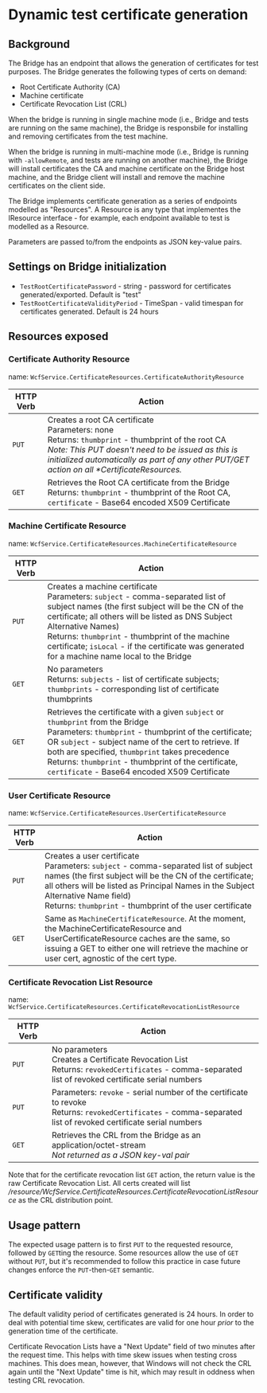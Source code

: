 # Dynamic test certificate generation

## Background

The Bridge has an endpoint that allows the generation of certificates for test purposes. The Bridge generates the following types of certs on demand: 

* Root Certificate Authority (CA) 
* Machine certificate
* Certificate Revocation List (CRL) 

When the bridge is running in single machine mode (i.e., Bridge and tests are running on the same machine), the Bridge is responsbile for installing and removing certificates from the test machine. 

When the bridge is running in multi-machine mode (i.e., Bridge is running with `-allowRemote`, and tests are running on another machine), the Bridge will install certificates the CA and machine certificate on the Bridge host machine, and the Bridge client will install and remove the machine certificates on the client side. 

The Bridge implements certificate generation as a series of endpoints modelled as "Resources". A Resource is any type that implementes the IResource interface - for example, each endpoint available to test is modelled as a Resource. 

Parameters are passed to/from the endpoints as JSON key-value pairs. 


## Settings on Bridge initialization

* `TestRootCertificatePassword` - string - password for certificates generated/exported. Default is "test"
* `TestRootCertificateValidityPeriod` - TimeSpan - valid timespan for certificates generated. Default is 24 hours


## Resources exposed

### Certificate Authority Resource

name: `WcfService.CertificateResources.CertificateAuthorityResource`

|HTTP Verb|Action|
|---------|------|
|`PUT`| Creates a root CA certificate <br/> Parameters: none <br/> Returns: `thumbprint` - thumbprint of the root CA <br/> *Note: This PUT doesn't need to be issued as this is initialized automatically as part of  any other PUT/GET action on all \*CertificateResources.* <br/> |
|`GET`| Retrieves the Root CA certificate from the Bridge <br/> Returns: `thumbprint` - thumbprint of the Root CA, `certificate` - Base64 encoded X509 Certificate |

### Machine Certificate Resource

name: `WcfService.CertificateResources.MachineCertificateResource`

|HTTP Verb|Action|
|---------|------|
|`PUT`| Creates a machine certificate <br/> Parameters: `subject` - comma-separated list of subject names (the first subject will be the CN of the certificate; all others will be listed as DNS Subject Alternative Names) <br/> Returns: `thumbprint` - thumbprint of the machine certificate; `isLocal` - if the certificate was generated for a machine name local to the Bridge |
|`GET`| No parameters <br/> Returns: `subjects` - list of certificate subjects; `thumbprints` - corresponding list of certificate thumbprints |
|`GET`| Retrieves the certificate with a given `subject` or `thumbprint` from the Bridge <br/> Parameters: `thumbprint` - thumbprint of the certificate; OR `subject` - subject name of the cert to retrieve.  If both are specified, `thumbprint` takes precedence <br/> Returns: `thumbprint` - thumbprint of the certificate, `certificate` - Base64 encoded X509 Certificate |

### User Certificate Resource

name: `WcfService.CertificateResources.UserCertificateResource`

|HTTP Verb|Action|
|---------|------|
|`PUT`| Creates a user certificate <br/> Parameters: `subject` - comma-separated list of subject names (the first subject will be the CN of the certificate; all others will be listed as Principal Names in the Subject Alternative Name field) <br/> Returns: `thumbprint` - thumbprint of the user certificate  |
|`GET`| Same as `MachineCertificateResource`. At the moment, the MachineCertificateResource and UserCertificateResource caches are the same, so issuing a GET to either one will retrieve the machine or user cert, agnostic of the cert type. |

### Certificate Revocation List Resource 

name: `WcfService.CertificateResources.CertificateRevocationListResource`

|HTTP Verb|Action|
|---------|------|
|`PUT`| No parameters <br/> Creates a Certificate Revocation List <br/> Returns: `revokedCertificates` - comma-separated list of revoked certificate serial numbers |
|`PUT`| Parameters: `revoke` - serial number of the certificate to revoke <br/> Returns: `revokedCertificates` - comma-separated list of revoked certificate serial numbers|
|`GET`| Retrieves the CRL from the Bridge as an application/octet-stream <br/> *Not returned as a JSON key-val pair* |

Note that for the certificate revocation list `GET` action, the return value is the raw Certificate Revocation List. All certs created will list */resource/WcfService.CertificateResources.CertificateRevocationListResource* as the CRL distribution point. 

## Usage pattern

The expected usage pattern is to first `PUT` to the requested resource, followed by `GET`ting the resource. Some resources allow the use of `GET` without `PUT`, but it's recommended to follow this practice in case future changes enforce the `PUT`-then-`GET` semantic.

## Certificate validity

The default validity period of certificates generated is 24 hours. In order to deal with potential time skew, certificates are valid for one hour *prior* to the generation time of the certificate.

Certificate Revocation Lists have a "Next Update" field of two minutes after the request time. This helps with time skew issues when testing cross machines. This does mean, however, that Windows will not check the CRL again until the "Next Update" time is hit, which may result in oddness when testing CRL revocation. 
